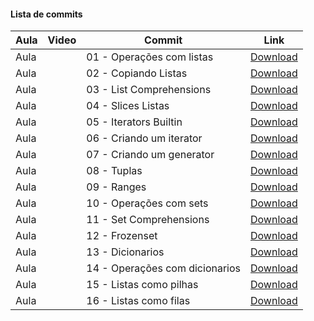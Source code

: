 #### Lista de commits
Aula | Video | Commit | Link 
------ | ------ | ------ | ------ 
Aula | | 01 - Operações com listas | [Download](https://github.com/treinaweb/treinaweb-python-collections/archive/472c792b41cca7a5d6b822cca6c060ff4addd82b.zip) 
Aula | | 02 - Copiando Listas | [Download](https://github.com/treinaweb/treinaweb-python-collections/archive/3047a6eddb755ae758fdceb843991ee7645fae55.zip) 
Aula | | 03 - List Comprehensions | [Download](https://github.com/treinaweb/treinaweb-python-collections/archive/3870756608863c84ad960b3a1efc9bc3a48c4723.zip) 
Aula | | 04 - Slices Listas | [Download](https://github.com/treinaweb/treinaweb-python-collections/archive/2e7947fa4071eced71124ba3face18c0a43c2be8.zip) 
Aula | | 05 - Iterators Builtin | [Download](https://github.com/treinaweb/treinaweb-python-collections/archive/d03304624895be8a4d37395215fe5c529e2563ff.zip) 
Aula | | 06 - Criando um iterator | [Download](https://github.com/treinaweb/treinaweb-python-collections/archive/732c90525659fdf341a5ca1b07297ed7898955cc.zip) 
Aula | | 07 - Criando um generator | [Download](https://github.com/treinaweb/treinaweb-python-collections/archive/637be7316611c8a9ae5f99bac7d7814b967531b0.zip) 
Aula | | 08 - Tuplas | [Download](https://github.com/treinaweb/treinaweb-python-collections/archive/1564bf877a6830233d1cc9e32f33ee35b7a66b25.zip) 
Aula | | 09 - Ranges | [Download](https://github.com/treinaweb/treinaweb-python-collections/archive/e1cc6c8fd7743dd4af01717aa12ac5cf94944888.zip) 
Aula | | 10 - Operações com sets | [Download](https://github.com/treinaweb/treinaweb-python-collections/archive/e8cc542e07ba057dcb9122eecfd5088f12b296fe.zip) 
Aula | | 11 - Set Comprehensions | [Download](https://github.com/treinaweb/treinaweb-python-collections/archive/f15bb5f275f5114312fc453286792042c23343d4.zip) 
Aula | | 12 - Frozenset | [Download](https://github.com/treinaweb/treinaweb-python-collections/archive/a1365085160a3547330b49f1c26150c829a7e42e.zip) 
Aula | | 13 - Dicionarios | [Download](https://github.com/treinaweb/treinaweb-python-collections/archive/6f774c6ca80be7847c01c695bb084448eb662604.zip) 
Aula | | 14 - Operações com dicionarios | [Download](https://github.com/treinaweb/treinaweb-python-collections/archive/53e8f9258c55aecfc7d0076c049e08b4ede80339.zip) 
Aula | | 15 - Listas como pilhas | [Download](https://github.com/treinaweb/treinaweb-python-collections/archive/018ee1a2288ac12cde9d0af4b6a9131e8956497e.zip) 
Aula | | 16 - Listas como filas | [Download](https://github.com/treinaweb/treinaweb-python-collections/archive/6d90b06942eb6ba46d2dcb54271f8a19d612fbb4.zip) 
